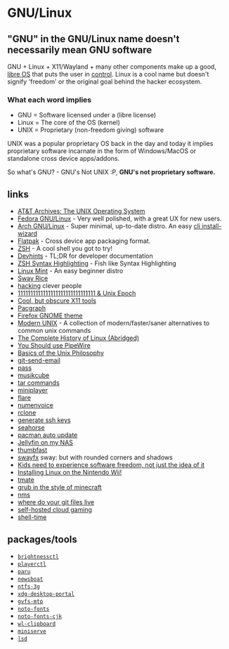 # GNU/Linux

## "GNU" in the GNU/Linux name doesn't necessarily mean GNU software

GNU + Linux + X11/Wayland + many other components make up a good, [libre
OS](https://polarhive.net/blog/free-libre-software/) that puts the user in
[control](https://polarhive.net/blog/how-i-do-my-computing/). Linux is a cool
name but doesn't signify 'freedom' or the original goal behind the hacker
ecosystem.

### What each word implies

- GNU = Software licensed under a (libre license)
- Linux = The core of the OS (kernel)
- UNIX = Proprietary (non-freedom giving) software

UNIX was a popular proprietary OS back in the day and today it implies
proprietary software incarnate in the form of Windows/MacOS or standalone cross
device apps/addons.

So what's GNU? - GNU's Not UNIX :P, **GNU's not proprietary software.**

## links

- [AT&T Archives: The UNIX Operating System](https://piped.video/watch?v=tc4ROCJYbm0)
- [Fedora GNU/Linux](https://fedoraproject.org/) - Very well polished, with a great UX for new users.
- [Arch GNU/Linux](https://archlinux.org/) - Super minimal, up-to-date distro.
  An easy [cli install-wizard](https://github.com/archlinux/archinstall/)
- [Flatpak](https://flatpak.org) - Cross device app packaging format.
- [ZSH](https://ohmyz.sh/) - A cool shell you got to try!
- [Devhints](https://devhints.io/) - TL;DR for developer documentation
- [ZSH Syntax Highlighting](https://github.com/zsh-users/zsh-syntax-highlighting) - Fish like Syntax Highlighting
- [Linux Mint](https://linuxmint.com/) - An easy beginner distro
- [Sway Rice](https://github.com/sora6kq/sway-dots)
- [hacking](https://www.technologyreview.com/2007/08/15/224210/that-hack-25-years-later/) clever people
- [1111111111111111111111111111111 & Unix Epoch](https://piped.video/watch?v=QOeWxA9sXFY)
- [Cool, but obscure X11 tools](https://cyber.dabamos.de/unix/x11/)
- [Pacgraph](http://kmkeen.com/pacgraph/)
- [Firefox GNOME theme](https://github.com/rafaelmardojai/firefox-gnome-theme)
- [Modern UNIX](https://github.com/ibraheemdev/modern-unix) - A collection of modern/faster/saner alternatives to common unix commands
- [The Complete History of Linux (Abridged)](https://piped.video/watch?v=UjDQtNYxtbU)
- [You Should use PipeWire](https://piped.video/watch?v=5a7_2mA2LYQ)
- [Basics of the Unix Philosophy](http://www.catb.org/esr/writings/taoup/html/ch01s06.html)
- [git-send-email](https://git-send-email.io/)
- [pass](https://www.passwordstore.org/)
- [musikcube](https://github.com/clangen/musikcube)
- [tar commands](https://scripter.co/disarming-the-tar-bomb-in-10-seconds/)
- [miniplayer](https://github.com/guardkenzie/miniplayer)
- [flare](https://flathub.org/apps/details/de.schmidhuberj.Flare)
- [numenvoice](https://numenvoice.com/)
- [rclone](https://rclone.org/)
- [generate ssh keys](https://tailscale.com/learn/generate-ssh-keys/)
- [seahorse](https://wiki.gnome.org/Apps/Seahorse)
- [pacman auto update](https://github.com/cmuench/pacman-auto-update)
- [Jellyfin on my NAS](https://piped.video/watch?v=4VkY1vTpCJY)
- [thumbfast](https://github.com/po5/thumbfast)
- [swayfx](https://github.com/WillPower3309/swayfx) sway: but with rounded corners and shadows
- [Kids need to experience software freedom, not just the idea of it](https://media.libreplanet.org/u/libreplanet/m/kids-need-to-experience-software-freedom-not-just-the-idea-of-it/)
- [Installing Linux on the Nintendo Wii!](https://piped.video/watch?v=mrdR43-sqKs)
- [tmate](https://tmate.io/)
- [grub in the style of minecraft](https://github.com/Lxtharia/minegrub-theme)
- [nms](https://github.com/bartobri/no-more-secrets)
- [where do your git files live](https://jvns.ca/blog/2023/09/14/in-a-git-repository--where-do-your-files-live-/)
- [self-hosted cloud gaming](https://app.lizardbyte.dev/)
- [shell-time](https://github.com/mrusme/shell-time)

## packages/tools

- [``brightnessctl``](https://repology.org/project/brightnessctl/information)
- [``playerctl``](https://repology.org/project/playerctl/information)
- [``paru``](https://repology.org/project/paru/information)
- [``newsboat``](https://repology.org/project/newsboat/information)
- [``ntfs-3g``](https://repology.org/project/ntfs-3g/information)
- [``xdg-desktop-portal``](https://repology.org/project/xdg-desktop-portal/information)
- [``gvfs-mtp``](https://repology.org/project/gvfs-mtp/information)
- [``noto-fonts``](https://archlinux.org/packages/extra/any/noto-fonts/)
- [``noto-fonts-cjk``](https://archlinux.org/packages/extra/any/noto-fonts-cjk/)
- [``wl-clipboard``](https://github.com/bugaevc/wl-clipboard)
- [``miniserve``](https://github.com/svenstaro/miniserve)
- [`lsd`](https://github.com/lsd-rs/lsd)

